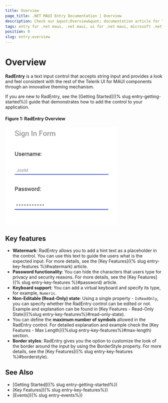 ```yaml
---
title: Overview
page_title: .NET MAUI Entry Documentation | Overview
description: Check our &quot;Overview&quot; documentation article for Telerik Entry for .NET MAUI control.
tags: entry for .net maui, .net maui, ui for .net maui, microsoft .net maui
position: 0
slug: entry-overview
---
```


# Overview

**RadEntry** is a text input control that accepts string input and provides a look and feel consistent with the rest of the Telerik UI for MAUI components through an innovative theming mechanism.

If you are new to RadEntry, see the [Getting Started]({% slug entry-getting-started%}) guide that demonstrates how to add the control to your application.

#### Figure 1: RadEntry Overview
![Entry Overview](images/entry_overview.png "Entry Overview")

## Key features

* **Watermark**: RadEntry allows you to add a hint text as a placeholder in the control. You can use this text to guide the users what is the expected input. For more details, see the [Key Features]({% slug entry-key-features %}#watermark) article.
* **Password functionality**: You can hide the characters that users type for privacy and security reasons. For more details, see the [Key Features]({% slug entry-key-features %}#password) article.
* **Keyboard support**: You can add a virtual keyboard and specify its type, for example, `Numeric`.
* **Non-Editable (Read-Only) state**: Using a single property - `IsReadOnly`, you can specify whether the RadEntry control can be edited or not. Example and explanation can be found in [Key Features - Read-Only State]({%slug entry-key-features%}#read-only-state).
* You can define the **maximum number of symbols** allowed in the RadEntry control. For detailed explanation and example check the [Key Features - Max Length]({%slug entry-key-features%}#max-length) section.
* **Border styles**: RadEntry gives you the option to customize the look of the border around the input by using the BorderStyle property. For more details, see the [Key Features]({% slug entry-key-features %}#borderstyle).

## See Also

- [Getting Started]({% slug entry-getting-started%})
- [Key Features]({% slug entry-key-features%})
- [Events]({% slug entry-events%})
